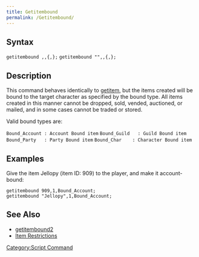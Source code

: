 ```yaml
---
title: Getitembound
permalink: /Getitembound/
---
```


Syntax
------

`getitembound `<item id>`,`<amount>`,`<bound type>`{,`<account ID>`};`
`getitembound "`<item name>`",`<amount>`,`<bound type>`{,`<account ID>`};`

Description
-----------

This command behaves identically to [getitem](/getitem "wikilink"), but the items created will be bound to the target character as specified by the bound type. All items created in this manner cannot be dropped, sold, vended, auctioned, or mailed, and in some cases cannot be traded or stored.

Valid bound types are:

`Bound_Account : Account Bound item`
`Bound_Guild   : Guild Bound item`
`Bound_Party   : Party Bound item`
`Bound_Char    : Character Bound item`

Examples
--------

Give the item Jellopy (item ID: 909) to the player, and make it account-bound:

`getitembound 909,1,Bound_Account;`
`getitembound "Jellopy",1,Bound_Account;`

See Also
--------

-   [getitembound2](/getitembound2 "wikilink")
-   [Item Restrictions](/Custom_Items#Item_Restrictions "wikilink")

[Category:Script Command](/Category:Script_Command "wikilink")